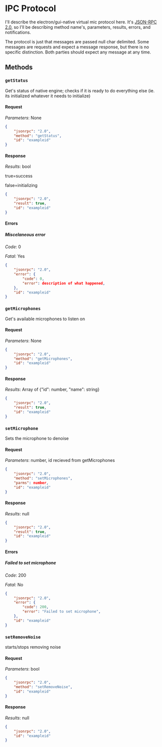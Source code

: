 # IPC Protocol

I'll describe the electron/gui-native virtual mic protocol here. It's [JSON-RPC
2.0](https://www.jsonrpc.org/specification), so I'll be describing method
name's, parameters, results, errors, and notifications.

The protocol is just that messages are passed null char delimited. Some messages
are requests and expect a message response, but there is no specific
distinction. Both parties should expect any message at any time.

## Methods
### `getStatus`
Get's status of native engine; checks if it is ready to do everything else
(ie. its initialized whatever it needs to initialize)
#### Request
*Parameters*: None
```json
{
	"jsonrpc": "2.0",
	"method": "getStatus",
	"id": "exampleid"
}
```
#### Response
*Results*: bool

true=success

false=initializing
```json
{
	"jsonrpc": "2.0",
	"result": true,
	"id": "exampleid"
}
```
#### Errors
##### Miscelaneous error
*Code*: 0

*Fatal:* Yes
```json
{
	"jsonrpc": "2.0",
	"error": {
		"code": 0,
		"error": description of what happened,
	},
	"id": "exampleid"
}
```
### `getMicrophones`
Get's available microphones to listen on
#### Request
*Parameters*: None
```json
{
	"jsonrpc": "2.0",
	"method": "getMicrophones",
	"id": "exampleid"
}
```
#### Response
*Results*: Array of {"id": number, "name": string}
```json
{
	"jsonrpc": "2.0",
	"result": true,
	"id": "exampleid"
}
```
### `setMicrophone`
Sets the microphone to denoise
#### Request
*Parameters*: number, id recieved from getMicrophones
```json
{
	"jsonrpc": "2.0",
	"method": "setMicrophones",
	"parms": number,
	"id": "exampleid"
}
```
#### Response
*Results*: null
```json
{
	"jsonrpc": "2.0",
	"result": true,
	"id": "exampleid"
}
```
#### Errors
##### Failed to set microphone
*Code*: 200

*Fatal:* No
```json
{
	"jsonrpc": "2.0",
	"error": {
		"code": 200,
		"error": "Failed to set microphone",
	},
	"id": "exampleid"
}
```
### `setRemoveNoise`
starts/stops removing noise
#### Request
*Parameters*: bool
```json
{
	"jsonrpc": "2.0",
	"method": "setRemoveNoise",
	"id": "exampleid"
}
```
#### Response
*Results*: null
```json
{
	"jsonrpc": "2.0",
	"id": "exampleid"
}
```
